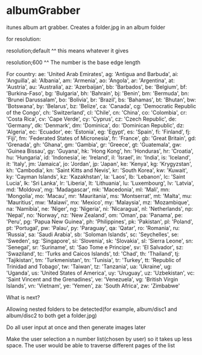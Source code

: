 # albumGrabber
itunes album art grabber. Creates a folder.jpg in an album folder


for resolution:

resolution;default
^^ this means whatever it gives

resolution;600
^^ The number is the base edge length

For country: 
ae: 'United Arab Emirates',
ag: 'Antigua and Barbuda',
ai: 'Anguilla',
al: 'Albania',
am: 'Armenia',
ao: 'Angola',
ar: 'Argentina',
at: 'Austria',
au: 'Australia',
az: 'Azerbaijan',
bb: 'Barbados',
be: 'Belgium',
bf: 'Burkina-Faso',
bg: 'Bulgaria',
bh: 'Bahrain',
bj: 'Benin',
bm: 'Bermuda',
bn: 'Brunei Darussalam',
bo: 'Bolivia',
br: 'Brazil',
bs: 'Bahamas',
bt: 'Bhutan',
bw: 'Botswana',
by: 'Belarus',
bz: 'Belize',
ca: 'Canada',
cg: 'Democratic Republic of the Congo',
ch: 'Switzerland',
cl: 'Chile',
cn: 'China',
co: 'Colombia',
cr: 'Costa Rica',
cv: 'Cape Verde',
cy: 'Cyprus',
cz: 'Czech Republic',
de: 'Germany',
dk: 'Denmark',
dm: 'Dominica',
do: 'Dominican Republic',
dz: 'Algeria',
ec: 'Ecuador',
ee: 'Estonia',
eg: 'Egypt',
es: 'Spain',
fi: 'Finland',
fj: 'Fiji',
fm: 'Federated States of Micronesia',
fr: 'France',
gb: 'Great Britain',
gd: 'Grenada',
gh: 'Ghana',
gm: 'Gambia',
gr: 'Greece',
gt: 'Guatemala',
gw: 'Guinea Bissau',
gy: 'Guyana',
hk: 'Hong Kong',
hn: 'Honduras',
hr: 'Croatia',
hu: 'Hungaria',
id: 'Indonesia',
ie: 'Ireland',
il: 'Israel',
in: 'India',
is: 'Iceland',
it: 'Italy',
jm: 'Jamaica',
jo: 'Jordan',
jp: 'Japan',
ke: 'Kenya',
kg: 'Krygyzstan',
kh: 'Cambodia',
kn: 'Saint Kitts and Nevis',
kr: 'South Korea',
kw: 'Kuwait',
ky: 'Cayman Islands',
kz: 'Kazakhstan',
la: 'Laos',
lb: 'Lebanon',
lc: 'Saint Lucia',
lk: 'Sri Lanka',
lr: 'Liberia',
lt: 'Lithuania',
lu: 'Luxembourg',
lv: 'Latvia',
md: 'Moldova',
mg: 'Madagascar',
mk: 'Macedonia',
ml: 'Mali',
mn: 'Mongolia',
mo: 'Macau',
mr: 'Mauritania',
ms: 'Montserrat',
mt: 'Malta',
mu: 'Mauritius',
mw: 'Malawi',
mx: 'Mexico',
my: 'Malaysia',
mz: 'Mozambique',
na: 'Namibia',
ne: 'Niger',
ng: 'Nigeria',
ni: 'Nicaragua',
nl: 'Netherlands',
np: 'Nepal',
no: 'Norway',
nz: 'New Zealand',
om: 'Oman',
pa: 'Panama',
pe: 'Peru',
pg: 'Papua New Guinea',
ph: 'Philippines',
pk: 'Pakistan',
pl: 'Poland',
pt: 'Portugal',
pw: 'Palau',
py: 'Paraguay',
qa: 'Qatar',
ro: 'Romania',
ru: 'Russia',
sa: 'Saudi Arabia',
sb: 'Soloman Islands',
sc: 'Seychelles',
se: 'Sweden',
sg: 'Singapore',
si: 'Slovenia',
sk: 'Slovakia',
sl: 'Sierra Leone',
sn: 'Senegal',
sr: 'Suriname',
st: 'Sao Tome e Principe',
sv: 'El Salvador',
sz: 'Swaziland',
tc: 'Turks and Caicos Islands',
td: 'Chad',
th: 'Thailand',
tj: 'Tajikistan',
tm: 'Turkmenistan',
tn: 'Tunisia',
tr: 'Turkey',
tt: 'Republic of Trinidad and Tobago',
tw: 'Taiwan',
tz: 'Tanzania',
ua: 'Ukraine',
ug: 'Uganda',
us: 'United States of America',
uy: 'Uruguay',
uz: 'Uzbekistan',
vc: 'Saint Vincent and the Grenadines',
ve: 'Venezuela',
vg: 'British Virgin Islands',
vn: 'Vietnam',
ye: 'Yemen',
za: 'South Africa',
zw: 'Zimbabwe'

What is next?

Allowing nested folders to be detected(for example, album/disc1 and album/disc2 to both get a folder.jpg)

Do all user input at once and then generate images later

Make the user selection a n number list(chosen by user) so it takes up less space. The user would be able to traverse different pages of the list